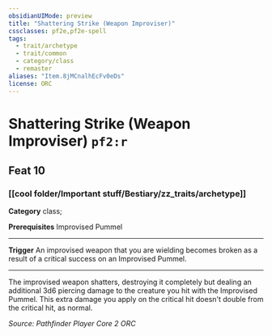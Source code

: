 ```yaml
---
obsidianUIMode: preview
title: "Shattering Strike (Weapon Improviser)"
cssclasses: pf2e,pf2e-spell
tags:
  - trait/archetype
  - trait/common
  - category/class
  - remaster
aliases: "Item.8jMCnalhEcFv0eDs"
license: ORC
---
```

# Shattering Strike (Weapon Improviser) `pf2:r`
## Feat 10
### [[cool folder/Important stuff/Bestiary/zz_traits/archetype]]

**Category** class; 



**Prerequisites** Improvised Pummel
* * *
**Trigger** An improvised weapon that you are wielding becomes broken as a result of a critical success on an Improvised Pummel.

* * *

The improvised weapon shatters, destroying it completely but dealing an additional 3d6 piercing damage to the creature you hit with the Improvised Pummel. This extra damage you apply on the critical hit doesn't double from the critical hit, as normal.

*Source: Pathfinder Player Core 2*
*ORC*